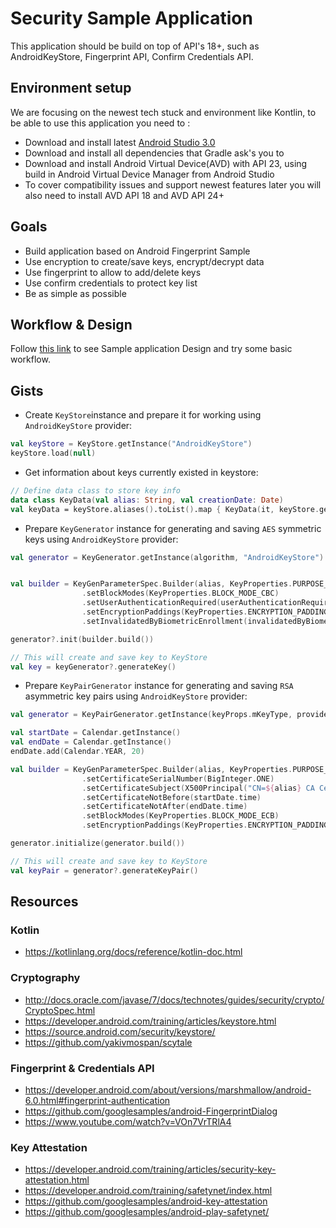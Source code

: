 # Security Sample Application

This application should be build on top of API's 18+, such as AndroidKeyStore, Fingerprint API, Confirm Credentials API.


## Environment setup

We are focusing on the newest tech stuck and environment like Kontlin, to be able to use this application you need to :

- Download and install latest [Android Studio 3.0](https://developer.android.com/studio/preview/index.html)
- Download and install all dependencies that Gradle ask's you to
- Download and install Android Virtual Device(AVD) with API 23, using build in Android Virtual Device Manager from Android Studio
- To cover compatibility issues and support newest features later you will also need to install AVD API 18 and AVD API 24+

## Goals

- Build application based on Android Fingerprint Sample
- Use encryption to create/save keys, encrypt/decrypt data
- Use fingerprint to allow to add/delete keys
- Use confirm credentials to protect key list
- Be as simple as possible

## Workflow & Design

Follow [this link](https://xd.adobe.com/view/25652e67-9814-4633-96fa-1ed8963bcfc0/) to see Sample application Design and try some basic workflow.

## Gists

- Create `KeyStore`instance and prepare it for working using `AndroidKeyStore` provider:

```kotlin
val keyStore = KeyStore.getInstance("AndroidKeyStore")
keyStore.load(null)
```

- Get information about keys currently existed in keystore:

```kotlin
// Define data class to store key info
data class KeyData(val alias: String, val creationDate: Date)
val keyData = keyStore.aliases().toList().map { KeyData(it, keyStore.getCreationDate(it)) }
```

- Prepare `KeyGenerator` instance for generating and saving `AES` symmetric keys using `AndroidKeyStore` provider:

```kotlin
val generator = KeyGenerator.getInstance(algorithm, "AndroidKeyStore")


val builder = KeyGenParameterSpec.Builder(alias, KeyProperties.PURPOSE_ENCRYPT or KeyProperties.PURPOSE_DECRYPT)
                .setBlockModes(KeyProperties.BLOCK_MODE_CBC)
                .setUserAuthenticationRequired(userAuthenticationRequired)
                .setEncryptionPaddings(KeyProperties.ENCRYPTION_PADDING_PKCS7)
                .setInvalidatedByBiometricEnrollment(invalidatedByBiometricEnrollment)

generator?.init(builder.build())

// This will create and save key to KeyStore
val key = keyGenerator?.generateKey()
```

- Prepare `KeyPairGenerator` instance for generating and saving `RSA` asymmetric key pairs using `AndroidKeyStore` provider:

```kotlin
val generator = KeyPairGenerator.getInstance(keyProps.mKeyType, provider);

val startDate = Calendar.getInstance()
val endDate = Calendar.getInstance()
endDate.add(Calendar.YEAR, 20)

val builder = KeyGenParameterSpec.Builder(alias, KeyProperties.PURPOSE_ENCRYPT or KeyProperties.PURPOSE_DECRYPT)
                .setCertificateSerialNumber(BigInteger.ONE)
                .setCertificateSubject(X500Principal("CN=${alias} CA Certificate"))
                .setCertificateNotBefore(startDate.time)
                .setCertificateNotAfter(endDate.time)
                .setBlockModes(KeyProperties.BLOCK_MODE_ECB)
                .setEncryptionPaddings(KeyProperties.ENCRYPTION_PADDING_RSA_PKCS1)

generator.initialize(generator.build())

// This will create and save key to KeyStore
val keyPair = generator?.generateKeyPair()
```
## Resources

### Kotlin

- https://kotlinlang.org/docs/reference/kotlin-doc.html

### Cryptography

- http://docs.oracle.com/javase/7/docs/technotes/guides/security/crypto/CryptoSpec.html
- https://developer.android.com/training/articles/keystore.html
- https://source.android.com/security/keystore/
- https://github.com/yakivmospan/scytale

### Fingerprint & Credentials API

- https://developer.android.com/about/versions/marshmallow/android-6.0.html#fingerprint-authentication
- https://github.com/googlesamples/android-FingerprintDialog
- https://www.youtube.com/watch?v=VOn7VrTRlA4

### Key Attestation

- https://developer.android.com/training/articles/security-key-attestation.html
- https://developer.android.com/training/safetynet/index.html
- https://github.com/googlesamples/android-key-attestation
- https://github.com/googlesamples/android-play-safetynet/
